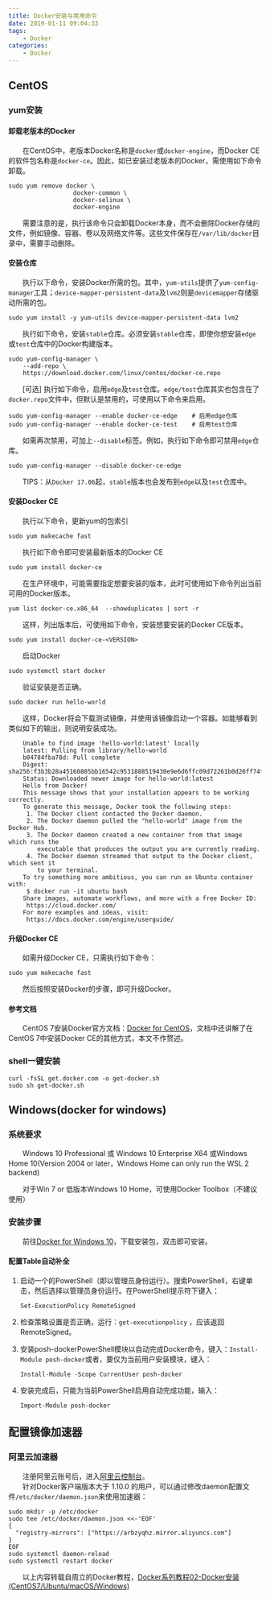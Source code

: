 ```yaml
---
title: Docker安装与常用命令
date: 2019-01-11 09:04:33
tags:
    - Docker
categories:
    - Docker
---
```

## CentOS
### yum安装
#### 卸载老版本的Docker
　　在CentOS中，老版本Docker名称是`docker`或`docker-engine`，而Docker CE的软件包名称是`docker-ce`。因此，如已安装过老版本的Docker，需使用如下命令卸载。  
```
sudo yum remove docker \
                  docker-common \
                  docker-selinux \
                  docker-engine
```
　　需要注意的是，执行该命令只会卸载Docker本身，而不会删除Docker存储的文件，例如镜像、容器、卷以及网络文件等。这些文件保存在`/var/lib/docker`目录中，需要手动删除。
<!-- more -->
#### 安装仓库
　　执行以下命令，安装Docker所需的包。其中，`yum-utils`提供了`yum-config-manager`工具；`device-mapper-persistent-data`及`lvm2`则是`devicemapper`存储驱动所需的包。
```
sudo yum install -y yum-utils device-mapper-persistent-data lvm2
```
　　执行如下命令，安装`stable`仓库。必须安装`stable`仓库，即使你想安装`edge`或`test`仓库中的Docker构建版本。
```
sudo yum-config-manager \
    --add-repo \
    https://download.docker.com/linux/centos/docker-ce.repo
```
　　[可选] 执行如下命令，启用`edge`及`test`仓库。`edge/test`仓库其实也包含在了`docker.repo`文件中，但默认是禁用的，可使用以下命令来启用。
```
sudo yum-config-manager --enable docker-ce-edge    # 启用edge仓库
sudo yum-config-manager --enable docker-ce-test    # 启用test仓库
```
　　如需再次禁用，可加上`--disable`标签。例如，执行如下命令即可禁用`edge`仓库。
```
sudo yum-config-manager --disable docker-ce-edge
```
　　TIPS：从`Docker 17.06`起，`stable`版本也会发布到`edge`以及`test`仓库中。

#### 安装Docker CE

　　执行以下命令，更新yum的包索引
```
sudo yum makecache fast
```
　　执行如下命令即可安装最新版本的Docker CE
```
sudo yum install docker-ce
```
　　在生产环境中，可能需要指定想要安装的版本，此时可使用如下命令列出当前可用的Docker版本。
```
yum list docker-ce.x86_64  --showduplicates | sort -r
```
　　这样，列出版本后，可使用如下命令，安装想要安装的Docker CE版本。
```
sudo yum install docker-ce-<VERSION>
```
　　启动Docker
```
sudo systemctl start docker
```
　　验证安装是否正确。
```
sudo docker run hello-world
```
　　这样，Docker将会下载测试镜像，并使用该镜像启动一个容器。如能够看到类似如下的输出，则说明安装成功。
```
    Unable to find image 'hello-world:latest' locally
    latest: Pulling from library/hello-world
    b04784fba78d: Pull complete
    Digest: sha256:f3b3b28a45160805bb16542c9531888519430e9e6d6ffc09d72261b0d26ff74f
    Status: Downloaded newer image for hello-world:latest
    Hello from Docker!
    This message shows that your installation appears to be working correctly.
    To generate this message, Docker took the following steps:
     1. The Docker client contacted the Docker daemon.
     2. The Docker daemon pulled the "hello-world" image from the Docker Hub.
     3. The Docker daemon created a new container from that image which runs the
        executable that produces the output you are currently reading.
     4. The Docker daemon streamed that output to the Docker client, which sent it
        to your terminal.
    To try something more ambitious, you can run an Ubuntu container with:
     $ docker run -it ubuntu bash
    Share images, automate workflows, and more with a free Docker ID:
     https://cloud.docker.com/
    For more examples and ideas, visit:
     https://docs.docker.com/engine/userguide/
```
#### 升级Docker CE

　　如需升级Docker CE，只需执行如下命令：
```
sudo yum makecache fast
```
　　然后按照安装Docker的步骤，即可升级Docker。
#### 参考文档

　　CentOS 7安装Docker官方文档：[Docker for CentOS](https://docs.docker.com/install/linux/docker-ce/centos/)，文档中还讲解了在CentOS 7中安装Docker CE的其他方式，本文不作赘述。
### shell一键安装
```
curl -fsSL get.docker.com -o get-docker.sh
sudo sh get-docker.sh
```
## Windows(docker for windows)
### 系统要求

　　Windows 10 Professional 或 Windows 10 Enterprise X64 或Windows Home 10(Version 2004 or later，Windows Home can only run the WSL 2 backend)

　　对于Win 7 or 低版本Windows 10 Home，可使用Docker Toolbox（不建议使用）
### 安装步骤
　　前往[Docker for Windows 10](https://hub.docker.com/editions/community/docker-ce-desktop-windows)，下载安装包，双击即可安装。

#### 配置Table自动补全

1. 启动一个的PowerShell（即以管理员身份运行）。搜索PowerShell，右键单击，然后选择以管理员身份运行。在PowerShell提示符下键入： 

   ```shell
   Set-ExecutionPolicy RemoteSigned
   ```

2. 检查策略设置是否正确，运行：`get-executionpolicy` ，应该返回RemoteSigned。

3. 安装posh-dockerPowerShell模块以自动完成Docker命令，键入：`Install-Module posh-docker`或者，要仅为当前用户安装模块，键入： 

   ```shell
   Install-Module -Scope CurrentUser posh-docker
   ```

4. 安装完成后，只能为当前PowerShell启用自动完成功能，输入：

   ```shell
   Import-Module posh-docker
   ```

## 配置镜像加速器
### 阿里云加速器
　　注册阿里云账号后，进入[阿里云控制台](https://cr.console.aliyun.com/#/accelerator)。  
　　针对Docker客户端版本大于 1.10.0 的用户，可以通过修改daemon配置文件`/etc/docker/daemon.json`来使用加速器：  

```
sudo mkdir -p /etc/docker
sudo tee /etc/docker/daemon.json <<-'EOF'
{
  "registry-mirrors": ["https://arbzyqhz.mirror.aliyuncs.com"]
}
EOF
sudo systemctl daemon-reload
sudo systemctl restart docker
```
　　以上内容转载自周立的Docker教程，[Docker系列教程02-Docker安装(CentOS7/Ubuntu/macOS/Windows)](http://www.itmuch.com/docker/02-docker-install/)